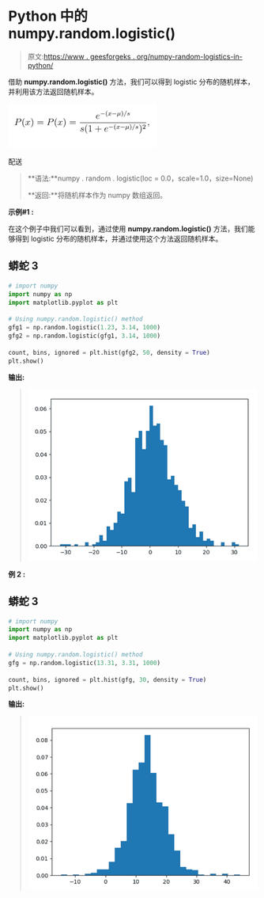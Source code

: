 # Python 中的 numpy.random.logistic()

> 原文:[https://www . geesforgeks . org/numpy-random-logistics-in-python/](https://www.geeksforgeeks.org/numpy-random-logistic-in-python/)

借助 **numpy.random.logistic()** 方法，我们可以得到 logistic 分布的随机样本，并利用该方法返回随机样本。

![](img/0008a90c37855b43bbc3c334805fe320.png)

配送

> **语法:**numpy . random . logistic(loc = 0.0，scale=1.0，size=None)
> 
> **返回:**将随机样本作为 numpy 数组返回。

**示例#1 :**

在这个例子中我们可以看到，通过使用 **numpy.random.logistic()** 方法，我们能够得到 logistic 分布的随机样本，并通过使用这个方法返回随机样本。

## 蟒蛇 3

```py
# import numpy
import numpy as np
import matplotlib.pyplot as plt

# Using numpy.random.logistic() method
gfg1 = np.random.logistic(1.23, 3.14, 1000)
gfg2 = np.random.logistic(gfg1, 3.14, 1000)

count, bins, ignored = plt.hist(gfg2, 50, density = True)
plt.show()
```

**输出:**

> ![](img/6f04b5f6bb6c4ccce86f3c82729b2b16.png)

**例 2 :**

## 蟒蛇 3

```py
# import numpy
import numpy as np
import matplotlib.pyplot as plt

# Using numpy.random.logistic() method
gfg = np.random.logistic(13.31, 3.31, 1000)

count, bins, ignored = plt.hist(gfg, 30, density = True)
plt.show()
```

**输出:**

> ![](img/4a90b93608ee3297498495756d1d905f.png)
